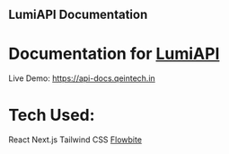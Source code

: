 ## LumiAPI Documentation

# Documentation for [LumiAPI](https://github.com/Karandev2007/lumi-api)

Live Demo: https://api-docs.qeintech.in

# Tech Used:
React Next.js
Tailwind CSS
[Flowbite](https://flowbite.com/docs/getting-started/next-js/)
